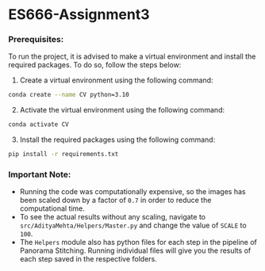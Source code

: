 # ES666-Assignment3

### Prerequisites:

To run the project, it is advised to make a virtual environment and install the required packages. To do so, follow the steps below:

1. Create a virtual environment using the following command:
``` bash
conda create --name CV python=3.10
```
2. Activate the virtual environment using the following command:
``` bash
conda activate CV
```
3. Install the required packages using the following command:
``` bash
pip install -r requirements.txt
```

### Important Note:
- Running the code was computationally expensive, so the images has been scaled down by a factor of ```0.7``` in order to reduce the computational time.
- To see the actual results without any scaling, navigate to ```src/AdityaMehta/Helpers/Master.py``` and change the value of ```SCALE``` to ```100```.
- The ```Helpers``` module also has python files for each step in the pipeline of Panorama Stitching. Running individual files will give you the results of each step saved in the respective folders.

